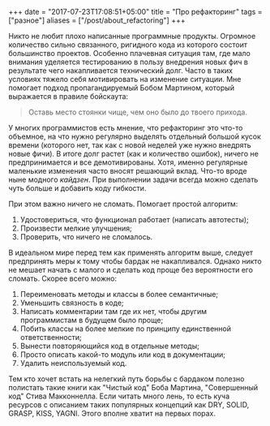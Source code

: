 +++
date = "2017-07-23T17:08:51+05:00"
title = "Про рефакторинг"
tags = ["разное"]
aliases = ["/post/about_refactoring"]
+++

Никто не любит плохо написанные программные продукты. Огромное количество сильно связанного, ригидного кода из которого состоит большинство проектов. Особенно плачевная ситуация там, где мало внимания уделяется тестированию в пользу внедрения новых фич в результате чего накапливается технический долг. Часто в таких условиях тяжело себя мотивировать на изменение ситуации. Мне помогает подход пропагандируемый Бобом Мартином, который выражается в правиле бойскаута:

> Оставь место стоянки чище, чем оно было до твоего прихода.

У многих программистов есть мнение, что рефакторинг это что-то объемное, на что нужно регулярно выделять отдельный большой кусок времени (которого нет, так как с новой неделей уже нужно внедрять новые фичи). В итоге долг растет (как и количество ошибок), ничего не предпринимается и все демотивированы. Хотя, именно регулярные маленькие изменения часто вносят решающий вклад. Что-то вроде ныне модного _кайдзен_. При выполнении задачи всегда можно сделать чуть больше и добавить коду гибкости.

При этом важно ничего не сломать. Помогает простой алгоритм:

1. Удостовериться, что функционал работает (написать автотесты);
2. Произвести мелкие улучшения;
3. Проверить, что ничего не сломалось.

В идеальном мире перед тем как применять алгоритм выше, следует предпринять меры к тому чтобы бардак не накапливался. Однако никто не мешает начать с малого и сделать код проще без вероятности его сломать. Скорее всего можно:

1. Переименовать методы и классы в более семантичные;
2. Уменьшить связность в коде;
3. Написать комментарии там где их нет, чтобы другим программистам в будущем было проще;
4. Побить классы на более мелкие по принципу единственной ответственности;
5. Вынести повторяющийся код в отдельные методы;
6. Просто описать какой-то модуль или код в документации;
7. Удалить неиспользуемый код.

Тем кто хочет встать на нелегкий путь борьбы с бардаком полезно полистать такие книги как "Чистый код" Боба Мартина, "Совершенный код" Стива Макконнелла. Если читать много лень, то есть куча ресурсов с описанием таких популярных концепций как DRY, SOLID, GRASP, KISS, YAGNI. Этого вполне хватит на первых порах.


